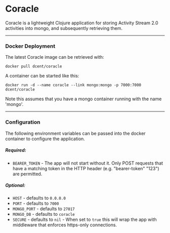# Coracle

Coracle is a lightweight Clojure application for storing Activity Stream 2.0 activities into mongo, and subsequently retrieving them.


----------------------
### Docker Deployment

The latest Coracle image can be retrieved with:

`docker pull dcent/coracle`

A container can be started like this:

`docker run -d --name coracle --link mongo:mongo -p 7000:7000 dcent/coracle`

Note this assumes that you have a mongo container running with the name 'mongo'.


----------------------
### Configuration

The following environment variables can be passed into the docker container to configure the application.

##### Required:

- `BEARER_TOKEN` -  The app will not start without it. Only POST requests that have a matching token in the HTTP header (e.g. "bearer-token" "123") are permitted.
   
##### Optional:

- `HOST` - defaults to `0.0.0.0`
- `PORT` - defaults to `7000`
- `MONGO_PORT` - defaults to `27017`
- `MONGO_DB` - defaults to `coracle`
- `SECURE` - defaults to `nil` - When set to `true` this will wrap the app with middleware that enforces https-only connections.
